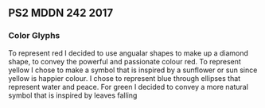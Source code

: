 ## PS2 MDDN 242 2017

### Color Glyphs

To represent red I decided to use angualar shapes to make up a diamond shape, to convey the powerful and passionate colour red. To represent yellow I chose to make a symbol that is inspired by a sunflower or sun since yellow is happier colour. I chose to represent blue through ellipses that represent water and peace. For green I decided to convey a more natural symbol that is inspired by leaves falling 
